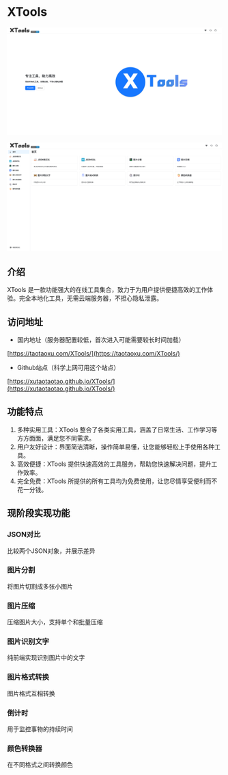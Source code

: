 # XTools

![XTools截图](https://github.com/Xutaotaotao/XTools/blob/master/src/assets/img/FireShot%20Capture%20061%20-%20XTools%20-%20taotaoxu.com.png?raw=true)

![XTools截图](https://github.com/Xutaotaotao/XTools/blob/master/src/assets/img/FireShot%20Capture%20062%20-%20XTools%20-%20taotaoxu.com.png?raw=true)

## 介绍
XTools 是一款功能强大的在线工具集合，致力于为用户提供便捷高效的工作体验。完全本地化工具，无需云端服务器，不担心隐私泄露。

## 访问地址
- 国内地址（服务器配置较低，首次进入可能需要较长时间加载）

[https://taotaoxu.com/XTools/](https://taotaoxu.com/XTools/)

- Github站点（科学上网可用这个站点）

[https://xutaotaotao.github.io/XTools/](https://xutaotaotao.github.io/XTools/)

## 功能特点
1. 多种实用工具：XTools 整合了各类实用工具，涵盖了日常生活、工作学习等方方面面，满足您不同需求。
2. 用户友好设计：界面简洁清晰，操作简单易懂，让您能够轻松上手使用各种工具。
3. 高效便捷：XTools 提供快速高效的工具服务，帮助您快速解决问题，提升工作效率。
4. 完全免费：XTools 所提供的所有工具均为免费使用，让您尽情享受便利而不花一分钱。

## 现阶段实现功能

### JSON对比
比较两个JSON对象，并展示差异

### 图片分割
将图片切割成多张小图片
### 图片压缩
压缩图片大小，支持单个和批量压缩
### 图片识别文字
纯前端实现识别图片中的文字
### 图片格式转换
图片格式互相转换
### 倒计时
用于监控事物的持续时间
### 颜色转换器
在不同格式之间转换颜色
